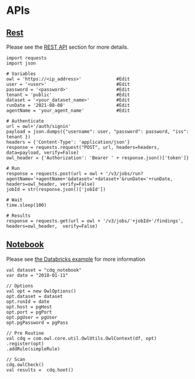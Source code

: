 # APIs

## [Rest](apis-1/rest-apis/)

Please see the [REST API](apis-1/rest-apis/) section for more details.

```
import requests
import json

# Variables
owl = 'https://<ip_address>'             #Edit 
user = '<user>'                          #Edit 
password = '<password>'                  #Edit 
tenant = 'public'                        #Edit 
dataset = '<your_dataset_name>'          #Edit 
runDate = '2021-08-08'                   #Edit 
agentName = 'your_agent_name'            #Edit 

# Authenticate
url = owl+'/auth/signin'
payload = json.dumps({"username": user, "password": password, "iss": tenant })
headers = {'Content-Type': 'application/json'}
response = requests.request("POST", url, headers=headers, data=payload, verify=False)
owl_header = {'Authorization': 'Bearer ' + response.json()['token']}

# Run
response = requests.post(url = owl + '/v3/jobs/run?agentName='+agentName+'&dataset='+dataset+'&runDate='+runDate, headers=owl_header, verify=False)
jobId = str(response.json()['jobId'])

# Wait
time.sleep(100)

# Results
response = requests.get(url = owl + '/v3/jobs/'+jobId+'/findings', headers=owl_header,  verify=False)

```

## [Notebook](apis-1/notebook/)

Please see [the Databricks example](apis-1/notebook/cdq-notebook-apis-usage-in-databricks.md) for more information

```
val dataset = "cdq_notebook"
var date = "2018-01-11"

// Options
val opt = new OwlOptions()
opt.dataset = dataset
opt.runId = date
opt.host = pgHost
opt.port = pgPort
opt.pgUser = pgUser
opt.pgPassword = pgPass

// Pre Routine 
val cdq = com.owl.core.util.OwlUtils.OwlContext(df, opt)
.register(opt)
.addRule(simpleRule)

// Scan
cdq.owlCheck()
val results =  cdq.hoot()
```
